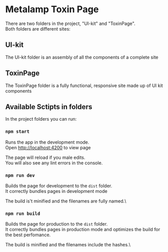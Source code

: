 # Metalamp Toxin Page

There are two folders in the project, "UI-kit" and "ToxinPage".\
Both folders are different sites:

## UI-kit
The UI-kit folder is an assembly of all the components of a complete site

## ToxinPage
The ToxinPage folder is a fully functional, responsive site made up of UI kit components

## Available Sctipts in folders

In the project folders you can run:

### `npm start`

Runs the app in the development mode.\
Open [http://localhost:4200](http://localhost:4200) to view page

The page will reload if you male edits.\
You will also see any lint errors in the console.

### `npm run dev`

Builds the page for development to the `dist` folder.\
It correctly bundles pages in development mode

The build is't minified and the filenames are fully named.\

### `npm run build`

Builds the page for production to the `dist` folder.\
It correctly bundles pages in production mode and optimizes the build for the best perfomance.

The build is minified and the filenames include the hashes.\
